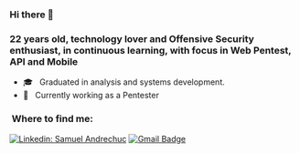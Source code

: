 ### Hi there 👋

<h3> 22 years old, technology lover and Offensive Security enthusiast, in continuous learning, with focus in Web Pentest, API and Mobile </h3>

- 🎓 &nbsp; Graduated in analysis and systems development. 
- 🔹 &nbsp; Currently working as a Pentester

<h3> &nbsp;Where to find me: </h3> 

[![Linkedin: Samuel Andrechuc](https://img.shields.io/badge/-SamuelAndrechuc-blue?style=flat-square&logo=Linkedin&logoColor=white&link=www.linkedin.com/in/samuelandrechuc
)](www.linkedin.com/in/samuelandrechuc)
[![Gmail Badge](https://img.shields.io/badge/-samuelandrechuc@gmail.com-006bed?style=flat-square&logo=Gmail&logoColor=white&link=mailto:samuelandrechuc@gmail.com)](mailto:samuelandrechuc@gmail.com)

<br/>
